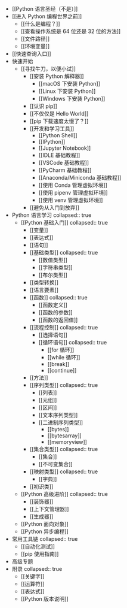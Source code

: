- [[Python 语言圣经（不是）]]
- [[进入 Python 编程世界之前]]
	- [[什么是编程？]]
	- [[查看操作系统是 64 位还是 32 位的方法]]
	- [[文件路径]]
	- [[环境变量]]
- [[快速查询入口]]
- 快速开始
	- [[寻找牛刀，以便小试]]
		- [[安装 Python 解释器]]
			- [[macOS 下安装 Python]]
			- [[Linux 下安装 Python]]
			- [[Windows 下安装 Python]]
		- [[认识 pip]]
		- [[不仅仅是 Hello World]]
		- [[pip 下载速度太慢了？]]
		- [[开发和学习工具]]
			- [[Python Shell]]
			- [[IPython]]
			- [[Jupyter Notebook]]
			- [[IDLE 基础教程]]
			- [[VSCode 基础教程]]
			- [[PyCharm 基础教程]]
			- [[Anaconda/Miniconda 基础教程]]
			- [[使用 Conda 管理虚拟环境]]
			- [[使用 pipenv 管理虚拟环境]]
			- [[使用 venv 管理虚拟环境]]
		- [[避免从入门到放弃]]
- Python 语言学习
  collapsed:: true
	- [[Python 基础入门]]
	  collapsed:: true
		- [[变量]]
		- [[表达式]]
		- [[语句]]
		- [[基础类型]]
		  collapsed:: true
			- [[数值类型]]
			- [[字符串类型]]
			- [[布尔类型]]
		- [[类型转换]]
		- [[语言要素]]
		- [[函数]]
		  collapsed:: true
			- [[函数定义]]
			- [[函数的参数]]
			- [[函数的返回值]]
		- [[流程控制]]
		  collapsed:: true
			- [[选择语句]]
			- [[循环语句]]
			  collapsed:: true
				- [[for 循环]]
				- [[while 循环]]
				- [[break]]
				- [[continue]]
		- [[方法]]
		- [[序列类型]]
		  collapsed:: true
			- [[列表]]
			- [[元组]]
			- [[区间]]
			- [[文本序列类型]]
			- [[二进制序列类型]]
				- [[bytes]]
				- [[bytesarray]]
				- [[memoryview]]
		- [[集合类型]]
		  collapsed:: true
			- [[集合]]
			- [[不可变集合]]
		- [[映射类型]]
		  collapsed:: true
			- [[字典]]
		- [[初识类]]
	- [[Python 高级进阶]]
	  collapsed:: true
		- [[装饰器]]
		- [[上下文管理器]]
		- [[生成器]]
	- [[Python 面向对象]]
	- [[Python 异步编程]]
- 常用工具链
  collapsed:: true
	- [[自动化测试]]
	- [[pip 使用指南]]
- 高级专题
- 附录
  collapsed:: true
	- [[关键字]]
	- [[运算符]]
	- [[表达式]]
	- [[Python 版本说明]]